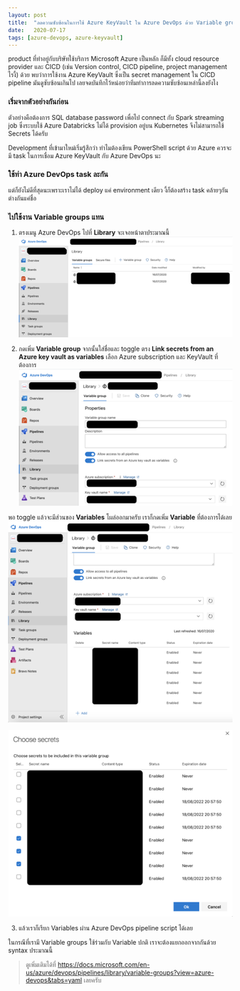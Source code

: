 ```yaml
---
layout: post
title:  "ลดความซับซ้อนในการใช้ Azure KeyVault ใน Azure DevOps ด้วย Variable groups"
date:   2020-07-17
tags: [azure-devops, azure-keyvault]
---
```


product ที่ทำอยู่กับบริษัทใช้บริการ Microsoft Azure เป็นหลัก ก็มีทั้ง cloud resource provider และ CICD (เช่น Version control, CICD pipeline, project management ไรงี้) ด้วย พบว่าการใช้งาน Azure KeyVault ซึ่งเป็น secret management ใน CICD pipeline มันดูซับซ้อนเกินไป เลยจดบันทึกไว้หน่อยว่าทีมทำการลดความซับซ้อนเหล่านี้ลงยังไง

### เริ่มจากตัวอย่างกันก่อน
ตัวอย่างคือต้องการ SQL database password เพื่อไป connect กับ Spark streaming job ซึ่งระบบใช้ Azure Databricks ไม่ได้ provision อยู่บน Kubernetes จีงไม่สามารถใช้ Secrets ได้ครับ  

<script src="https://gist.github.com/raksit31667/468d78e332e6098d8911bc9677519814.js"></script>

Development ที่เข้ามาใหม่เริ่มรู้สึกว่า ทำไมต้องเขียน PowerShell script ด้วย Azure ควรจะมี task ในการเชื่อม Azure KeyVault กับ Azure DevOps นะ  

### ใช้ท่า Azure DevOps task ละกัน

<script src="https://gist.github.com/raksit31667/8d48650e0b886c30a16ff2b172f79493.js"></script>

แต่ก็ยังไม่ดีที่สุดนะเพราะเราไม่ได้ deploy แค่ environment เดียว งี้ก็ต้องสร้าง task คล้ายๆกัน ต่างกันแค่ชื่อ  

### ไปใช้งาน Variable groups แทน
1. ตรงเมนู​ Azure DevOps ไปที่ **Library** จะเจอหน้าตาประมาณนี้
![ADO VarGroups 1](/assets/2020-07-19-azure-devops-variable-groups-1.png)

2. กดเพิ่ม **Variable group** จากนั้นใส่ชื่อและ toggle ตรง **Link secrets from an Azure key vault as variables** เลือก Azure subscription และ KeyVault ที่ต้องการ
![ADO VarGroups 2](/assets/2020-07-19-azure-devops-variable-groups-2.png)

พอ toggle แล้วจะมีส่วนของ **Variables** โผล่ออกมาครับ เราก็กดเพิ่ม **Variable** ที่ต้องการได้เลย
![ADO VarGroups 3](/assets/2020-07-19-azure-devops-variable-groups-3.png)

![ADO VarGroups 4](/assets/2020-07-19-azure-devops-variable-groups-4.png)

3. แล้วเราก็เรียก Variables ผ่าน Azure DevOps pipeline script ได้เลย

<script src="https://gist.github.com/raksit31667/ab44ba0410543532bd68165c9a00d237.js"></script>

ในกรณีที่เรามี Variable groups ใช้ร่วมกับ Variable ปกติ เราจะต้องแยกออกจากกันด้วย syntax ประมาณนี้

<script src="https://gist.github.com/raksit31667/b8cdfa58abf24da2687f34773b424e2c.js"></script>

> ดูเพิ่มเติมได้ที่ <https://docs.microsoft.com/en-us/azure/devops/pipelines/library/variable-groups?view=azure-devops&tabs=yaml> เลยครับ
